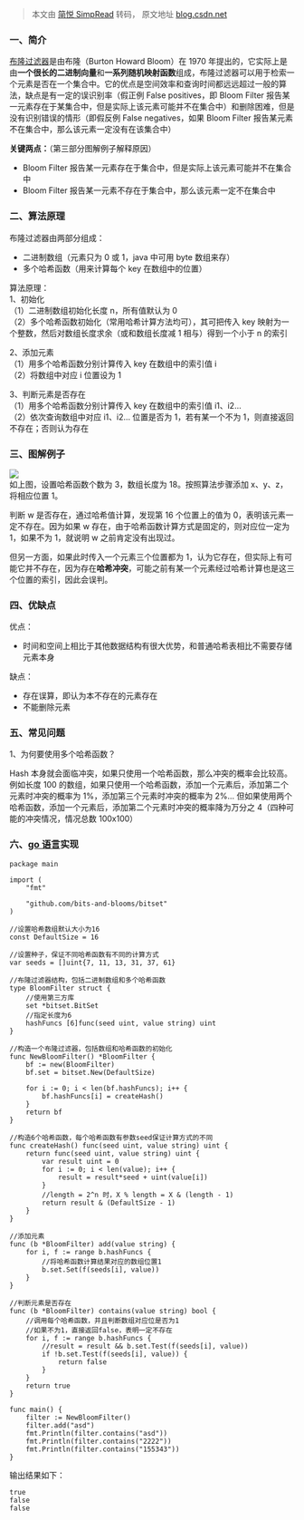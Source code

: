 > 本文由 [简悦 SimpRead](http://ksria.com/simpread/) 转码， 原文地址 [blog.csdn.net](https://blog.csdn.net/weixin_42310154/article/details/119386707)

### 一、简介

[布隆过滤器](https://so.csdn.net/so/search?q=%E5%B8%83%E9%9A%86%E8%BF%87%E6%BB%A4%E5%99%A8&spm=1001.2101.3001.7020)是由布隆（Burton Howard Bloom）在 1970 年提出的，它实际上是由**一个很长的二进制向量**和**一系列随机映射函数**组成，布隆过滤器可以用于检索一个元素是否在一个集合中。它的优点是空间效率和查询时间都远远超过一般的算法，缺点是有一定的误识别率（假正例 False positives，即 Bloom Filter 报告某一元素存在于某集合中，但是实际上该元素可能并不在集合中）和删除困难，但是没有识别错误的情形（即假反例 False negatives，如果 Bloom Filter 报告某元素不在集合中，那么该元素一定没有在该集合中）

**关键两点：**（第三部分图解例子解释原因）

*   Bloom Filter 报告某一元素存在于集合中，但是实际上该元素可能并不在集合中
*   Bloom Filter 报告某一元素不存在于集合中，那么该元素一定不在集合中

### 二、算法原理

布隆过滤器由两部分组成：

*   二进制数组（元素只为 0 或 1，java 中可用 byte 数组来存）
*   多个哈希函数（用来计算每个 key 在数组中的位置）

算法原理：  
1、初始化  
（1）二进制数组初始化长度 n，所有值默认为 0  
（2）多个哈希函数初始化（常用哈希计算方法均可），其可把传入 key 映射为一个整数，然后对数组长度求余（或和数组长度减 1 相与）得到一个小于 n 的索引

2、添加元素  
（1）用多个哈希函数分别计算传入 key 在数组中的索引值 i  
（2）将数组中对应 i 位置设为 1

3、判断元素是否存在  
（1）用多个哈希函数分别计算传入 key 在数组中的索引值 i1、i2…  
（2）依次查询数组中对应 i1、i2… 位置是否为 1，若有某一个不为 1，则直接返回不存在；否则认为存在

### 三、图解例子

![](https://img-blog.csdnimg.cn/3b2f3240f514437e9cee6f07cfefa395.png?)  
如上图，设置哈希函数个数为 3，数组长度为 18。按照算法步骤添加 x、y、z，将相应位置 1。

判断 w 是否存在，通过哈希值计算，发现第 16 个位置上的值为 0，表明该元素一定不存在。因为如果 w 存在，由于哈希函数计算方式是固定的，则对应位一定为 1，如果不为 1，就说明 w 之前肯定没有出现过。

但另一方面，如果此时传入一个元素三个位置都为 1，认为它存在，但实际上有可能它并不存在，因为存在**哈希冲突**，可能之前有某一个元素经过哈希计算也是这三个位置的索引，因此会误判。

### 四、优缺点

优点：

*   时间和空间上相比于其他数据结构有很大优势，和普通哈希表相比不需要存储元素本身

缺点：

*   存在误算，即认为本不存在的元素存在
*   不能删除元素

### 五、常见问题

1、为何要使用多个哈希函数？

Hash 本身就会面临冲突，如果只使用一个哈希函数，那么冲突的概率会比较高。例如长度 100 的数组，如果只使用一个哈希函数，添加一个元素后，添加第二个元素时冲突的概率为 1%，添加第三个元素时冲突的概率为 2%… 但如果使用两个哈希函数，添加一个元素后，添加第二个元素时冲突的概率降为万分之 4（四种可能的冲突情况，情况总数 100x100）

### 六、[go 语言](https://so.csdn.net/so/search?q=go%E8%AF%AD%E8%A8%80&spm=1001.2101.3001.7020)实现

```
package main

import (
	"fmt"

	"github.com/bits-and-blooms/bitset"
)

//设置哈希数组默认大小为16
const DefaultSize = 16

//设置种子，保证不同哈希函数有不同的计算方式
var seeds = []uint{7, 11, 13, 31, 37, 61}

//布隆过滤器结构，包括二进制数组和多个哈希函数
type BloomFilter struct {
	//使用第三方库
	set *bitset.BitSet
	//指定长度为6
	hashFuncs [6]func(seed uint, value string) uint
}

//构造一个布隆过滤器，包括数组和哈希函数的初始化
func NewBloomFilter() *BloomFilter {
	bf := new(BloomFilter)
	bf.set = bitset.New(DefaultSize)

	for i := 0; i < len(bf.hashFuncs); i++ {
		bf.hashFuncs[i] = createHash()
	}
	return bf
}

//构造6个哈希函数，每个哈希函数有参数seed保证计算方式的不同
func createHash() func(seed uint, value string) uint {
	return func(seed uint, value string) uint {
		var result uint = 0
		for i := 0; i < len(value); i++ {
			result = result*seed + uint(value[i])
		}
		//length = 2^n 时，X % length = X & (length - 1)
		return result & (DefaultSize - 1)
	}
}

//添加元素
func (b *BloomFilter) add(value string) {
	for i, f := range b.hashFuncs {
		//将哈希函数计算结果对应的数组位置1
		b.set.Set(f(seeds[i], value))
	}
}

//判断元素是否存在
func (b *BloomFilter) contains(value string) bool {
	//调用每个哈希函数，并且判断数组对应位是否为1
	//如果不为1，直接返回false，表明一定不存在
	for i, f := range b.hashFuncs {
		//result = result && b.set.Test(f(seeds[i], value))
		if !b.set.Test(f(seeds[i], value)) {
			return false
		}
	}
	return true
}

func main() {
	filter := NewBloomFilter()
	filter.add("asd")
	fmt.Println(filter.contains("asd"))
	fmt.Println(filter.contains("2222"))
	fmt.Println(filter.contains("155343"))
}

```

输出结果如下：

```
true
false
false

```